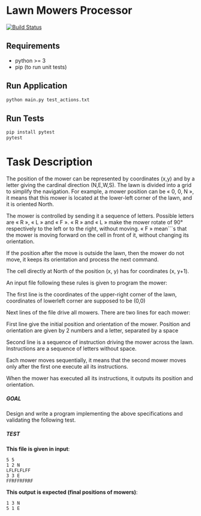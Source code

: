 # Lawn Mowers Processor

[![Build Status](https://travis-ci.org/jorgii/lawn-mowers.svg?branch=master)](https://travis-ci.org/jorgii/lawn-mowers)


## Requirements

* python >= 3
* pip (to run unit tests)

## Run Application

```sh
python main.py test_actions.txt
```

## Run Tests

```sh
pip install pytest
pytest
```

# Task Description

The position of the mower can be represented by coordinates (x,y) and by a letter giving the cardinal direction (N,E,W,S). The lawn is divided into a grid to simplify the navigation. For example, a mower position can be « 0, 0, N », it means that this mower is located at the lower-left corner of the lawn, and it is oriented North.

The mower is controlled by sending it a sequence of letters. Possible letters are « R », « L » and « F ». « R » and « L » make the mower rotate of 90° respectively to the left or to the right, without moving. « F » mean```s that the mower is moving forward on the cell in front of it, without changing its orientation.

If the position after the move is outside the lawn, then the mower do not move, it keeps its orientation and process the next command.

The cell directly at North of the position (x, y) has for coordinates (x, y+1).

An input file following these rules is given to program the mower:

The first line is the coordinates of the upper-right corner of the lawn, coordinates of lowerleft corner are supposed to be (0,0)

Next lines of the file drive all mowers. There are two lines for each mower:

First line give the initial position and orientation of the mower. Position and orientation are given by 2 numbers and a letter, separated by a space

Second line is a sequence of instruction driving the mower across the lawn. Instructions are a sequence of letters without space.

Each mower moves sequentially, it means that the second mower moves only after the first one execute all its instructions.

When the mower has executed all its instructions, it outputs its position and orientation.

##### GOAL
Design and write a program implementing the above specifications and validating the following test.

##### TEST

**This file is given in input**:
```
5 5
1 2 N
LFLFLFLFF
3 3 E
FFRFFRFRRF
```

**This output is expected (final positions of mowers)**:
```
1 3 N
5 1 E
```
